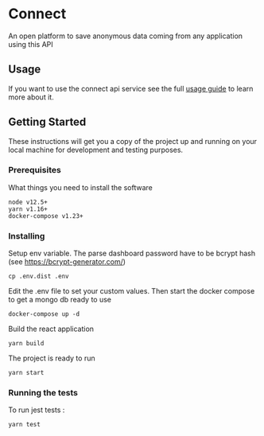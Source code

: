 # Connect

An open platform to save anonymous data coming from any application using this API

## Usage

If you want to use the connect api service see the full [usage guide](./doc/usage.md) to learn more about it.

## Getting Started

These instructions will get you a copy of the project up and running on your local machine for development and testing purposes.

### Prerequisites

What things you need to install the software

```
node v12.5+
yarn v1.16+
docker-compose v1.23+
```

### Installing

Setup env variable.
The parse dashboard password have to be bcrypt hash (see https://bcrypt-generator.com/)

```
cp .env.dist .env
```

Edit the .env file to set your custom values.
Then start the docker compose to get a mongo db ready to use

```
docker-compose up -d
```

Build the react application

```
yarn build
```

The project is ready to run

```
yarn start
```

### Running the tests

To run jest tests :

```
yarn test
```
